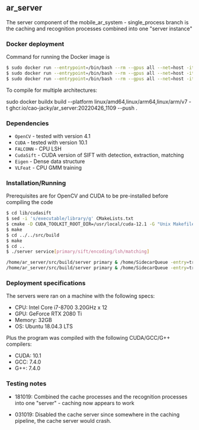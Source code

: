 ## ar_server

The server component of the mobile\_ar\_system - single\_process branch is the caching and recognition processes combined into one "server instance" 

### Docker deployment

Command for running the Docker image is

```sh
$ sudo docker run --entrypoint=/bin/bash --rm --gpus all --net=host -it ghcr.io/giobart/arpipeline -c '/home/ar_server/server lsh 192.168.1.102 false'
$ sudo docker run --entrypoint=/bin/bash --rm --gpus all --net=host -it ghcr.io/giobart/arpipeline
$ sudo docker run --entrypoint=/bin/bash --rm --gpus all --net=host -it ar_server:20220928_1401
```

To compile for multiple architectures:

sudo docker buildx build --platform linux/amd64,linux/arm64,linux/arm/v7 -t ghcr.io/cao-jacky/ar_server:20220426_1109 --push .

### Dependencies

  - `OpenCV` - tested with version 4.1
  - `CUDA` - tested with version 10.1
  - `FALCONN` - CPU LSH
  - `CudaSift` - CUDA version of SIFT with detection, extraction, matching
  - `Eigen` - Dense data structure
  - `VLFeat` - CPU GMM training

### Installation/Running

Prerequisites are for OpenCV and CUDA to be pre-installed before compiling the code

```sh
$ cd lib/cudasift 
$ sed -i 's/executable/library/g' CMakeLists.txt
$ cmake -D CUDA_TOOLKIT_ROOT_DIR=/usr/local/cuda-12.1 -G "Unix Makefiles" -DCMAKE_BUILD_TYPE=Release .
$ make
$ cd ../../src/build
$ make
$ cd ..
$ ./server service[primary/sift/encoding/lsh/matching]
```

```sh
/home/ar_server/src/build/server primary & /home/SidecarQueue -entry=true -exit=true -p=50001
/home/ar_server/src/build/server primary & /home/SidecarQueue -entry=true -exit=false -p=50001  -next "localhost:50002"

```


### Deployment specifications

The servers were ran on a machine with the following specs:

- CPU: Intel Core i7-8700 3.20GHz x 12
- GPU: GeForce RTX 2080 Ti
- Memory: 32GB
- OS: Ubuntu 18.04.3 LTS

Plus the program was compiled with the following CUDA/GCC/G++ compilers:

- CUDA: 10.1
- GCC: 7.4.0
- G++: 7.4.0

### Testing notes

- 181019: Combined the cache processes and the recognition processes into one "server" - caching now appears to work 

- 031019: Disabled the cache server since somewhere in the caching pipeline, the cache server would crash. 




